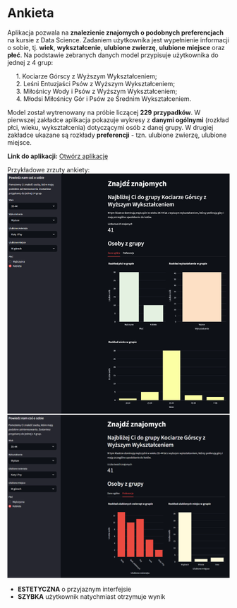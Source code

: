# Ankieta

Aplikacja pozwala na **znalezienie znajomych o podobnych preferencjach** na kursie z Data Science. Zadaniem użytkownika jest wypełnienie informacji o sobie, tj. **wiek**, **wykształcenie**, **ulubione zwierzę**, **ulubione miejsce** oraz **płeć**. Na podstawie zebranych danych model przypisuje użytkownika do jednej z 4 grup:  
<ul style="list-style-type: none; padding-left: 20px;">
<li>1. Kociarze Górscy z Wyższym Wykształceniem;</li>
<li>2. Leśni Entuzjaści Psów z Wyższym Wykształceniem;</li>  
<li>3. Miłośnicy Wody i Psów z Wyższym Wykształceniem;</li>  
<li>4. Młodsi Miłośnicy Gór i Psów ze Średnim Wykształceniem.</li>  
</ul>  

Model został wytrenowany na próbie liczącej **229 przypadków**. W pierwszej zakładce aplikacja pokazuje wykresy z **danymi ogólnymi** (rozkład płci, wieku, wykształcenia) dotyczącymi osób z danej grupy. W drugiej zakładce ukazane są rozkłady **preferencji** - tzn. ulubione zwierzę, ulubione miejsce.  

**Link do aplikacji:** [Otwórz aplikację](https://ankieta-justyna.streamlit.app/)  
  
Przykładowe zrzuty ankiety:  
![Wygląd aplikacji - dane ogólne](apka1.png)  
![Wygląd aplikacji - preferencje](apka2.png)  
  
<div class="grid cards" markdown>

- **ESTETYCZNA** o przyjaznym interfejsie
- **SZYBKA** użytkownik natychmiast otrzymuje wynik

</div>